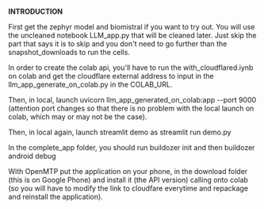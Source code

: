 **INTRODUCTION**

First get the zephyr model and biomistral if you want to try out. You will use the uncleaned notebook LLM_app.py that will be cleaned later. Just skip the part that says it is to skip and you don't need to go further than the snapshot_downloads to run the cells.

In order to create the colab api, you'll have to run the with_cloudflared.iynb on colab and get the cloudflare external address to input in the llm_app_generate_on_colab.py in the COLAB_URL.

Then, in local, launch uvicorn llm_app_generated_on_colab:app --port 9000 (attention port changes so that there is no problem with the local launch on colab, which may or may not be the case).

Then, in local again, launch streamlit demo as streamlit run demo.py

In the complete_app folder, you should run buildozer init and then buildozer android debug

With OpenMTP put the application on your phone, in the download folder (this is on Google Phone) and install it (the API version) calling onto colab (so you will have to modify the link to cloudfare everytime and repackage and reinstall the application).
